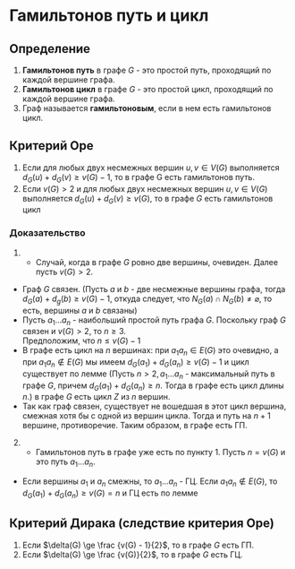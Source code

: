 # Гамильтонов путь и цикл

## Определение  
1) **Гамильтонов путь** в графе *G* - это простой путь, проходящий по каждой вершине графа.  
2) **Гамильтонов цикл** в графе *G* - это простой цикл, проходящий по каждой вершине графа.  
3) Граф называется **гамильтоновым**, если в нем есть гамильтонов цикл.  

## Критерий Оре  
1) Если для любых двух несмежных вершин $u, v \in V(G)$ выполняется $d_G(u) + d_G(v) \ge v(G) - 1$, то в графе G есть гамильтонов путь.  
2) Если $v(G) > 2$ и для любых двух несмежных вершин $u, v \in V(G)$ выполняется $d_G(u) + d_G(v) \ge v(G)$, то в графе *G* есть гамильтонов цикл

### Доказательство  
1) * Случай, когда в графе *G* ровно две вершины, очевиден. Далее пусть $v(G) > 2$.  
* Граф *G* связен. (Пусть *a* и *b* - две несмежные вершины графа, тогда $d_G(a) + d_g(b) \ge v(G) - 1$, откуда следует, что $N_G(a) \cap N_G(b) \ne \varnothing$, то есть, вершины *a* и *b* связаны)
* Пусть $a_1 ... a_n$ - наибольший простой путь графа *G*. Поскольку граф *G* связен и $v(G) > 2$, то $n \ge 3$.  
Предположим, что $n \le v(G) - 1$
* В графе есть цикл на *n* вершинах: при $a_1 a_n \in E(G)$ это очевидно, а при $a_1 a_n \notin E(G)$ мы имеем $d_G(a_1) + d_G(a_n) \ge v(G) - 1$ и цикл существует по лемме (Пусть $n > 2, a_1 ... a_n$ - максимальный путь в графе *G*, причем $d_G(a_1) + d_G(a_n) \ge n$. Тогда в графе есть цикл длины *n*.) в графе *G* есть цикл *Z* из *n* вершин.
* Так как граф связен, существует не вошедшая в этот цикл вершина, смежная хотя бы с одной из вершин цикла. Тогда и путь на $n + 1$ вершине, противоречие. Таким образом, в графе есть ГП.  
2) * Гамильтонов путь в графе уже есть по пункту 1. Пусть $n = v(G)$ и это путь $a_1 ... a_n$.
* Если вершины $a_1$ и $a_n$ смежны, то $a_1 ... a_n$ - ГЦ. Если $a_1 a_n \notin E(G)$, то $d_G(a_1) + d_G(a_n) \ge v(G) = n$ и ГЦ есть по лемме

## Критерий Дирака (следствие критерия Оре)  
1) Если $\delta(G) \ge \frac {v(G) - 1}{2}$, то в графе *G* есть ГП.  
2) Если $\delta(G) \ge \frac {v(G)}{2}$, то в графе *G* есть ГЦ.

